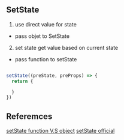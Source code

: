 ## SetState

1. use direct value for state
  * pass objet to SetState

2. set state get value based on current state
  * pass function to setState

```js

setState((preState, preProps) => {
  return {

  }
})
```


## Referemces
[setState function V.S object](https://medium.com/@wisecobbler/using-a-function-in-setstate-instead-of-an-object-1f5cfd6e55d1)
[setState official](https://reactjs.org/docs/react-component.html#setstate)
